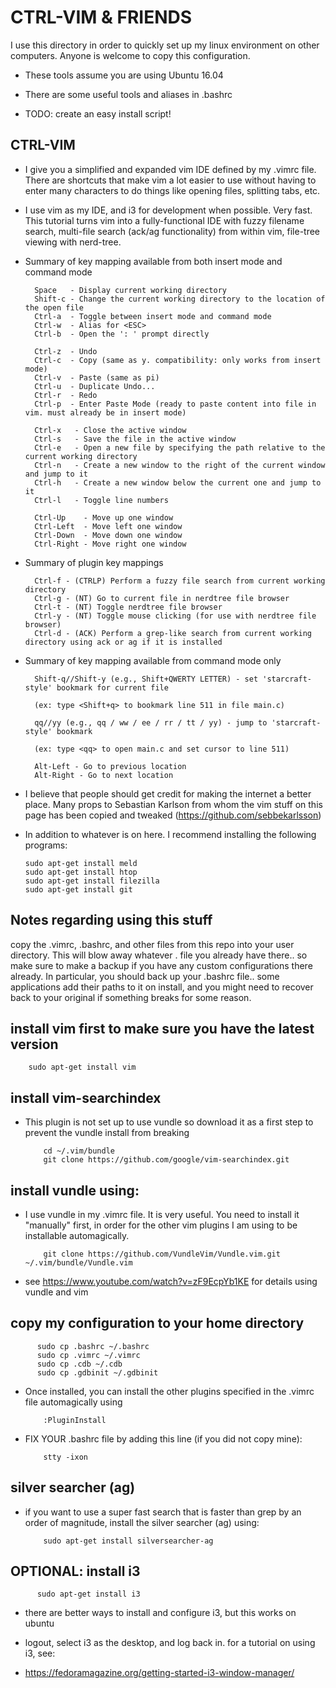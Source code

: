 # CTRL-VIM & FRIENDS

I use this directory in order to quickly set up my linux environment on other computers. Anyone is welcome to copy this configuration.

* These tools assume you are using Ubuntu 16.04

* There are some useful tools and aliases in .bashrc

* TODO: create an easy install script!


## CTRL-VIM
* I give you a simplified and expanded vim IDE defined by my .vimrc file. There are shortcuts that make vim a lot easier to use without having to enter many characters to do things like opening files, splitting tabs, etc.
* I use vim as my IDE, and i3 for development when possible. Very fast. This tutorial turns vim into a fully-functional IDE with fuzzy filename search, multi-file search (ack/ag functionality) from within vim, file-tree viewing with nerd-tree.


* Summary of key mapping available from both insert mode and command mode

        Space   - Display current working directory                                               
        Shift-c - Change the current working directory to the location of the open file
        Ctrl-a  - Toggle between insert mode and command mode
        Ctrl-w  - Alias for <ESC>       
	    Ctrl-b  - Open the ': ' prompt directly

	    Ctrl-z  - Undo
	    Ctrl-c  - Copy (same as y. compatibility: only works from insert mode)
    	Ctrl-v  - Paste (same as pi)
        Ctrl-u  - Duplicate Undo...                                                                                                
        Ctrl-r  - Redo
    	Ctrl-p  - Enter Paste Mode (ready to paste content into file in vim. must already be in insert mode)
	
        Ctrl-x   - Close the active window                                                                                   
        Ctrl-s   - Save the file in the active window    
        Ctrl-e   - Open a new file by specifying the path relative to the current working directory
        Ctrl-n   - Create a new window to the right of the current window and jump to it                                
        Ctrl-h   - Create a new window below the current one and jump to it                         
        Ctrl-l   - Toggle line numbers

        Ctrl-Up    - Move up one window                                     
        Ctrl-Left  - Move left one window                                
        Ctrl-Down  - Move down one window                                
        Ctrl-Right - Move right one window


* Summary of plugin key mappings

        Ctrl-f - (CTRLP) Perform a fuzzy file search from current working directory                                                  
        Ctrl-g - (NT) Go to current file in nerdtree file browser
        Ctrl-t - (NT) Toggle nerdtree file browser                                             
        Ctrl-y - (NT) Toggle mouse clicking (for use with nerdtree file browser)
        Ctrl-d - (ACK) Perform a grep-like search from current working directory using ack or ag if it is installed                    

* Summary of key mapping available from command mode only

        Shift-q//Shift-y (e.g., Shift+QWERTY LETTER) - set 'starcraft-style' bookmark for current file
	  
        (ex: type <Shift+q> to bookmark line 511 in file main.c)
    
        qq//yy (e.g., qq / ww / ee / rr / tt / yy) - jump to 'starcraft-style' bookmark
	  
        (ex: type <qq> to open main.c and set cursor to line 511)
    
        Alt-Left - Go to previous location   
        Alt-Right - Go to next location

* I believe that people should get credit for making the internet a better place. Many props to Sebastian Karlson from whom the vim stuff on this page has been copied and tweaked (https://github.com/sebbekarlsson)

* In addition to whatever is on here. I recommend installing the following programs:

      sudo apt-get install meld
      sudo apt-get install htop
      sudo apt-get install filezilla
      sudo apt-get install git

## Notes regarding using this stuff

copy the .vimrc, .bashrc, and other files from this repo into your user directory. This will blow away whatever . file you already have there.. so make sure to make a backup if you have any custom configurations there already. In particular, you should back up your .bashrc file.. some applications add their paths to it on install, and you might need to recover back to your original if something breaks for some reason.

## install vim first to make sure you have the latest version

        sudo apt-get install vim
        
## install vim-searchindex
* This plugin is not set up to use vundle so download it as a first step to prevent the vundle install from breaking

          cd ~/.vim/bundle
          git clone https://github.com/google/vim-searchindex.git

## install vundle using:
* I use vundle in my .vimrc file. It is very useful. You need to install it "manually" first, in order for the other vim plugins I am using to be installable automagically.

          git clone https://github.com/VundleVim/Vundle.vim.git ~/.vim/bundle/Vundle.vim

* see https://www.youtube.com/watch?v=zF9EcpYb1KE for details using vundle and vim

## copy my configuration to your home directory     
    
          sudo cp .bashrc ~/.bashrc    
          sudo cp .vimrc ~/.vimrc    
          sudo cp .cdb ~/.cdb    
          sudo cp .gdbinit ~/.gdbinit

* <RUN THIS FROM INSIDE OF VIM> Once installed, you can install the other plugins specified in the .vimrc file automagically using

          :PluginInstall

* FIX YOUR .bashrc file by adding this line (if you did not copy mine):

          stty -ixon


## silver searcher (ag)
* if you want to use a super fast search that is faster than grep by an order of magnitude, install the silver searcher (ag) using:

          sudo apt-get install silversearcher-ag

## OPTIONAL: install i3

          sudo apt-get install i3

* there are better ways to install and configure i3, but this works on ubuntu

* logout, select i3 as the desktop, and log back in. for a tutorial on using i3, see:

* https://fedoramagazine.org/getting-started-i3-window-manager/

